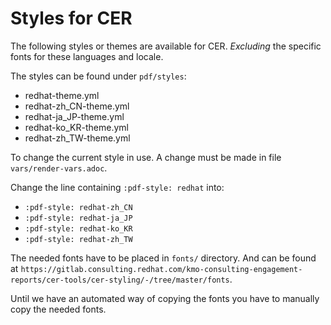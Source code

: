
# Styles for CER

The following styles or themes are available for CER.
*Excluding* the specific fonts for these languages and locale.

The styles can be found under `pdf/styles`:

* redhat-theme.yml
* redhat-zh_CN-theme.yml
* redhat-ja_JP-theme.yml
* redhat-ko_KR-theme.yml
* redhat-zh_TW-theme.yml

To change the current style in use.
A change must be made in file `vars/render-vars.adoc`.

Change the line containing `:pdf-style: redhat` into:

* `:pdf-style: redhat-zh_CN`
* `:pdf-style: redhat-ja_JP`
* `:pdf-style: redhat-ko_KR`
* `:pdf-style: redhat-zh_TW`

The needed fonts have to be placed in `fonts/` directory.
And can be found at `https://gitlab.consulting.redhat.com/kmo-consulting-engagement-reports/cer-tools/cer-styling/-/tree/master/fonts`.

Until we have an automated way of copying the fonts you have to manually copy the needed fonts.




